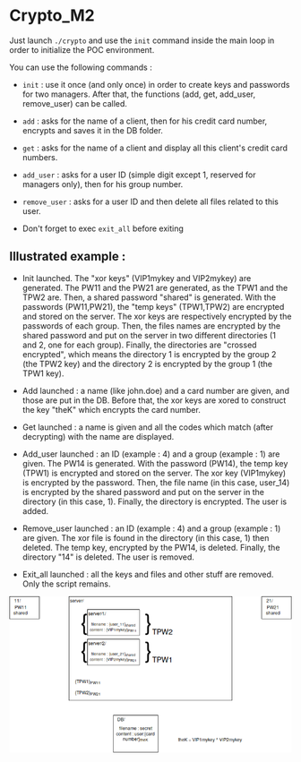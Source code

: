 # Crypto_M2

Just launch ```./crypto``` and use the ```init``` command inside the main loop in order to initialize the POC environment.

You can use the following commands :
  - ```init``` : use it once (and only once) in order to create keys and passwords for two managers. After that, the functions (add, get, add_user, remove_user) can be called.

  - ```add``` : asks for the name of a client, then for his credit card number, encrypts and saves it in the DB folder.

  - ```get``` : asks for the name of a client and display all this client's credit card numbers.

  - ```add_user``` : asks for a user ID (simple digit except 1, reserved for managers only), then for his group number.

  - ```remove_user``` : asks for a user ID and then delete all files related to this user.

  - Don't forget to exec ```exit_all``` before exiting



Illustrated example :
--
- Init launched. The "xor keys" (VIP1mykey and VIP2mykey) are generated. The PW11 and the PW21 are generated, as the TPW1 and the TPW2 are. Then, a shared password "shared" is generated. With the passwords (PW11,PW21), the "temp keys" (TPW1,TPW2) are encrypted and stored on the server. The xor keys are respectively encrypted by the passwords of each group. Then, the files names are encrypted by the shared password and put on the server in two different directories (1 and 2, one for each group). Finally, the directories are "crossed encrypted", which means the directory 1 is encrypted by the group 2 (the TPW2 key) and the directory 2 is encrypted by the group 1 (the TPW1 key).

- Add launched : a name (like john.doe) and a card number are given, and those are put in the DB. Before that, the xor keys are xored to construct the key "theK" which encrypts the card number.

- Get launched : a name is given and all the codes which match (after decrypting) with the name are displayed.

- Add_user launched : an ID (example : 4) and a group (example : 1) are given. The PW14 is generated. With the password (PW14), the temp key (TPW1) is encrypted and stored on the server. The xor key (VIP1mykey) is encrypted by the password. Then, the file name (in this case, user_14) is encrypted by the shared password and put on the server in the directory (in this case, 1). Finally, the directory is encrypted. The user is added.

- Remove_user launched : an ID (example : 4) and a group (example : 1) are given. The xor file is found in the directory (in this case, 1) then deleted. The temp key, encrypted by the PW14, is deleted. Finally, the directory "14" is deleted. The user is removed.

- Exit_all launched : all the keys and files and other stuff are removed. Only the script remains.

![Scheme](Crypto.png)

